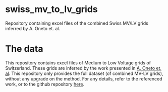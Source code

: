 # swiss_mv_to_lv_grids
Repository containing excel files of the combined Swiss MV/LV grids inferred by A. Oneto et. al. 
# The data
This repository contains excel files of Medium to Low Voltage grids of Switzerland. These grids are inferred by the work presented in [A. Oneto et. al](https://www.techrxiv.org/users/706823/articles/691957-large-scale-generation-of-geo-referenced-power-distribution-grids-using-open-data?commit=8987643fe01b7ad759e009f562072ef91e48eae6). This repository only provides the full dataset (of combined MV-LV grids), without any upgrade on the method. 
For any details, refer to the referenced work, or to the github repository [here](https://github.com/aeonetos/Swiss-PDGs).
